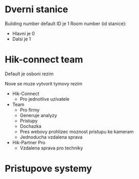 # Dverni stanice
Building number default ID je 1
Room number (id stanice):
- Hlavni je 0
- Dalsi je 1

# Hik-connect team
Default je osboni rezim

Nove se muze vytvorit tymovy rezim

- Hik-Connect
	- Pro jednotlive uzivatele
- Team
	- Pro firmy
	- Generuje analyzy
	- Pristupy
	- Dochazka
	- Pres webovy prohlizec moznost pristupu ke kameram
	- Jednoducha vzdalena sprava
- Hik-Partner Pro
	- Vzdalena sprava pro techniky

# Pristupove systemy
